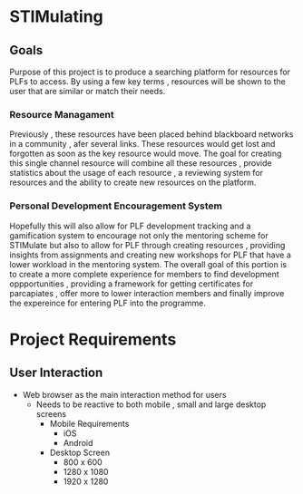 # STIMulating

## Goals
Purpose of this project is to produce a searching platform for resources for PLFs to access.
By using a few key terms , resources will be shown to the user that are similar or match their needs.

### Resource Managament

Previously , these resources have been placed behind blackboard networks in a community , afer several links. 
These resources would get lost and forgotten as soon as the key resource would move. The goal for creating this 
single channel resource will combine all these resources , provide statistics about the usage of each resource ,
a reviewing system for resources and the ability to create new resources on the platform.

### Personal Development Encouragement System

Hopefully this will also allow for PLF development tracking and a gamification system to encourage not only the mentoring 
scheme for STIMulate but also to allow for PLF through creating resources , providing insights from assignments and creating
new workshops for PLF that have a lower workload in the mentoring system. The overall goal of this portion is to create a
more complete experience for members to find development oppportunities , providing a framework for getting certificates for 
parcapiates , offer more to lower interaction members and finally improve the expereince for entering PLF into the programme.


# Project Requirements

## User Interaction
- Web browser as the main interaction method for users
	- Needs to be reactive to both mobile , small and large desktop screens
		- Mobile Requirements
			- iOS
			- Android			
		- Desktop Screen
			- 800 x 600			
			- 1280 x 1080			
			- 1920 x 1280

